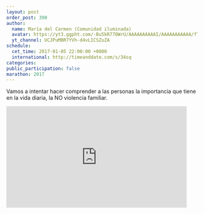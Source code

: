 ```yaml
---
layout: post
order_post: 390
author:
  name: María del Carmen (Comunidad iluminada)
  avatar: https://yt3.ggpht.com/-Bu5kR77OWrU/AAAAAAAAAAI/AAAAAAAAAAA/fTXa60qSS4A/s88-c-k-no-mo-rj-c0xffffff/photo.jpg
  yt_channel: UCJPuMBR7YVh-d4vLICSZuZA
schedule:
  cet_time: 2017-01-05 22:00:00 +0000
  international: http://timeanddate.com/s/34sq
categories:
public_participation: false
marathon: 2017
---
```

Vamos a intentar hacer comprender a las personas la importancia que tiene en la vida diaria, la NO violencia familiar.

<iframe width="475" height="267" src="https://www.youtube.com/embed/OF_tE2E7h2E" frameborder="0" allowfullscreen></iframe>
